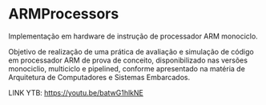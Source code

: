 # ARMProcessors
Implementação em hardware de instrução de processador ARM monociclo. 

Objetivo de realização de uma prática de avaliação e simulação de código em processador ARM de prova de conceito, disponibilizado nas versões monociclio, multiciclo e pipelined, conforme apresentado na matéria de Arquitetura de Computadores e Sistemas Embarcados.

LINK YTB: https://youtu.be/batwG1hlkNE 

